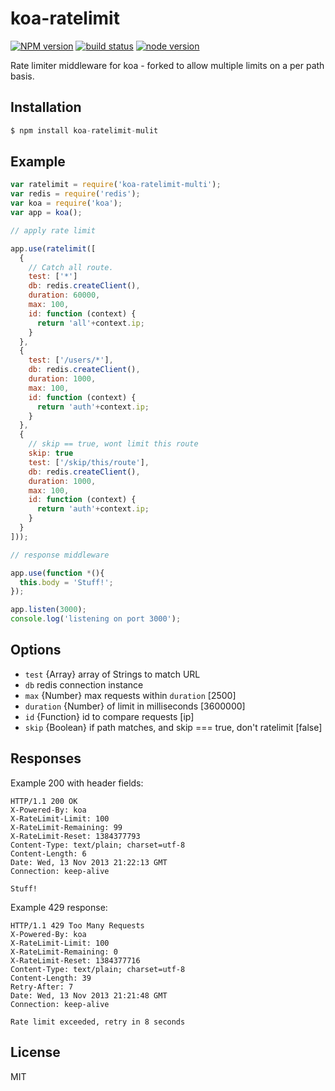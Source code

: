 
# koa-ratelimit

[![NPM version][npm-image]][npm-url]
[![build status][travis-image]][travis-url]
[![node version][node-image]][node-url]

[npm-image]: https://img.shields.io/npm/v/koa-ratelimit.svg?style=flat-square
[npm-url]: https://npmjs.org/package/koa-ratelimit
[travis-image]: https://img.shields.io/travis/koajs/ratelimit.svg?style=flat-square
[travis-url]: https://travis-ci.org/koajs/ratelimit
[node-image]: https://img.shields.io/badge/node.js-%3E=_0.11-red.svg?style=flat-square
[node-url]: http://nodejs.org/download/

 Rate limiter middleware for koa - forked to allow multiple limits on a per path basis.

## Installation

```js
$ npm install koa-ratelimit-mulit
```

## Example

```js
var ratelimit = require('koa-ratelimit-multi');
var redis = require('redis');
var koa = require('koa');
var app = koa();

// apply rate limit

app.use(ratelimit([
  {
    // Catch all route.
    test: ['*']
    db: redis.createClient(),
    duration: 60000,
    max: 100,
    id: function (context) {
      return 'all'+context.ip;
    }
  },
  {
    test: ['/users/*'],
    db: redis.createClient(),
    duration: 1000,
    max: 100,
    id: function (context) {
      return 'auth'+context.ip;
    }
  },
  {
    // skip == true, wont limit this route
    skip: true
    test: ['/skip/this/route'],
    db: redis.createClient(),
    duration: 1000,
    max: 100,
    id: function (context) {
      return 'auth'+context.ip;
    }
  }
]));

// response middleware

app.use(function *(){
  this.body = 'Stuff!';
});

app.listen(3000);
console.log('listening on port 3000');
```

## Options

 - `test` {Array} array of Strings to match URL
 - `db` redis connection instance
 - `max` {Number} max requests within `duration` [2500]
 - `duration` {Number} of limit in milliseconds [3600000]
 - `id` {Function} id to compare requests [ip]
 - `skip` {Boolean} if path matches, and skip === true, don't ratelimit [false]

## Responses

  Example 200 with header fields:

```
HTTP/1.1 200 OK
X-Powered-By: koa
X-RateLimit-Limit: 100
X-RateLimit-Remaining: 99
X-RateLimit-Reset: 1384377793
Content-Type: text/plain; charset=utf-8
Content-Length: 6
Date: Wed, 13 Nov 2013 21:22:13 GMT
Connection: keep-alive

Stuff!
```

  Example 429 response:

```
HTTP/1.1 429 Too Many Requests
X-Powered-By: koa
X-RateLimit-Limit: 100
X-RateLimit-Remaining: 0
X-RateLimit-Reset: 1384377716
Content-Type: text/plain; charset=utf-8
Content-Length: 39
Retry-After: 7
Date: Wed, 13 Nov 2013 21:21:48 GMT
Connection: keep-alive

Rate limit exceeded, retry in 8 seconds
```

## License

  MIT
